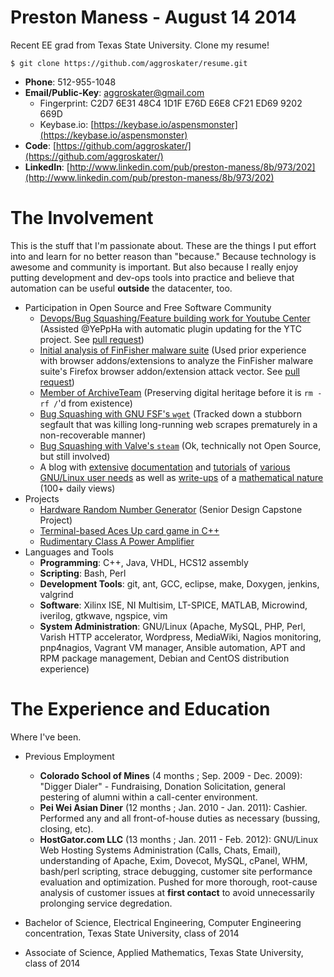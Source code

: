 # Preston Maness - August 14 2014

Recent EE grad from Texas State University. Clone my resume! 

`$ git clone https://github.com/aggroskater/resume.git`

* __Phone__: 512-955-1048 
* __Email/Public-Key__: aggroskater@gmail.com 
    * Fingerprint: C2D7 6E31 48C4 1D1F E76D E6E8 CF21 ED69 9202 669D
    * Keybase.io: [https://keybase.io/aspensmonster](https://keybase.io/aspensmonster)
* __Code__: [https://github.com/aggroskater/](https://github.com/aggroskater/) 
* __LinkedIn__: [http://www.linkedin.com/pub/preston-maness/8b/973/202](http://www.linkedin.com/pub/preston-maness/8b/973/202)

# The Involvement

This is the stuff that I'm passionate about. These are the things I put effort 
into and learn for no better reason than "because." Because technology is 
awesome and community is important. But also because I really enjoy putting
development and dev-ops tools into practice and believe that automation can
be useful __outside__ the datacenter, too.

* Participation in Open Source and Free Software Community
    * [Devops/Bug Squashing/Feature building work for Youtube Center](https://github.com/YePpHa/YouTubeCenter/issues/219) (Assisted @YePpHa with automatic plugin updating for the YTC project. See [pull request](https://github.com/YePpHa/YouTubeCenter/pull/222))
    * [Initial analysis of FinFisher malware suite](https://github.com/FinFisher/FinFly-Web/tree/master/xpi) (Used prior experience with browser addons/extensions to analyze the FinFisher malware suite's Firefox browser addon/extension attack vector. See [pull request](https://github.com/FinFisher/FinFly-Web/pull/4))
    * [Member of ArchiveTeam](http://www.archiveteam.org/index.php?title=Special%3ASearch&search=aggroskater&go=Go) (Preserving digital heritage before it is `rm -rf /`'d from existence)
    * [Bug Squashing with GNU FSF's `wget`](https://savannah.gnu.org/bugs/index.php?36570) (Tracked down a stubborn segfault that was killing long-running web scrapes prematurely in a non-recoverable manner)
    * [Bug Squashing with Valve's `steam`](https://github.com/ValveSoftware/steam-for-linux/issues/753) (Ok, technically not Open Source, but still involved)
    * A blog with [extensive](http://aspensmonster.com/2013/01/19/updated-procedures-for-installing-steam-for-linux-beta-on-debian-gnulinux-testingwheezy/) 
      [documentation](http://aspensmonster.com/2011/10/22/setting-up-a-pxe-netboot-server-for-network-installations-of-gnulinux/) 
      and [tutorials](http://aspensmonster.com/2011/09/11/installing-prboom-and-dosbox-without-root-privileges/) 
      of [various GNU/Linux user needs](http://aspensmonster.com/2011/08/04/shell-scripting-for-pottermore/)
      as well as [write-ups](http://aspensmonster.com/2009/12/27/find-the-maclaurin-series-for-sqrtx1/) 
      of a [mathematical nature](http://aspensmonster.com/2010/11/19/a-blood-brain-pharmacokinetic-model/)
      (100+ daily views)
* Projects
    * [Hardware Random Number Generator](https://github.com/aggroskater/ee4390-senior-design-i/) (Senior Design Capstone Project)
    * [Terminal-based Aces Up card game in C++](https://github.com/aggroskater/cardgame.git)
    * [Rudimentary Class A Power Amplifier](https://github.com/aggroskater/ee3350-project/blob/master/final-schem.png)
* Languages and Tools
    * __Programming__: C++, Java, VHDL, HCS12 assembly
    * __Scripting__: Bash, Perl
    * __Development Tools__: git, ant, GCC, eclipse, make, Doxygen, jenkins,
      valgrind
    * __Software__: Xilinx ISE, NI Multisim, LT-SPICE, MATLAB, Microwind,
      iverilog, gtkwave, ngspice, vim
    * __System Administration__: GNU/Linux (Apache, MySQL, PHP, Perl, Varish
      HTTP accelerator, Wordpress, MediaWiki, Nagios monitoring, pnp4nagios,
Vagrant VM manager, Ansible automation, APT and RPM package management, Debian
and CentOS distribution experience)

# The Experience and Education

Where I've been.

* Previous Employment
    * __Colorado School of Mines__ (4 months ; Sep. 2009 - Dec. 2009): "Digger
      Dialer" - Fundraising, Donation Solicitation, general pestering of alumni
      within a call-center environment.
    * __Pei Wei Asian Diner__ (12 months ; Jan. 2010 - Jan. 2011): Cashier.
      Performed any and all front-of-house duties as necessary (bussing,
closing, etc).
    * __HostGator.com LLC__ (13 months ; Jan. 2011 - Feb. 2012): GNU/Linux Web
      Hosting Systems Administration (Calls, Chats, Email), understanding of
Apache, Exim, Dovecot, MySQL, cPanel, WHM, bash/perl scripting, strace
debugging, customer site performance evaluation and optimization. Pushed for
more thorough, root-cause analysis of customer issues at __first contact__ to
avoid unnecessarily prolonging service degredation.
 
* Bachelor of Science, Electrical Engineering, Computer Engineering
  concentration, Texas State University, class of 2014
* Associate of Science, Applied Mathematics, Texas State University,
  class of 2014
